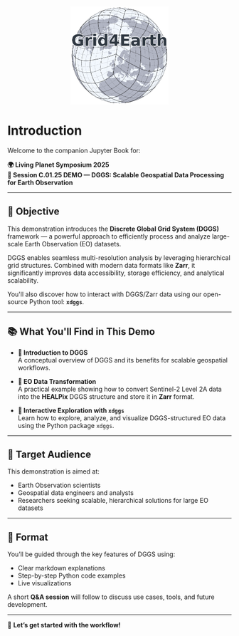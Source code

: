 <p align="center">
  <img src="https://raw.githubusercontent.com/EOPF-DGGS/LPS25_demo/main/images/grid4earth_logo.png" alt="Grid4Earth Logo" width="220px">
</p>

# Introduction

Welcome to the companion Jupyter Book for:

**🌍 Living Planet Symposium 2025**  
**📌 Session C.01.25 DEMO — DGGS: Scalable Geospatial Data Processing for Earth Observation**

---

## 🎯 Objective

This demonstration introduces the **Discrete Global Grid System (DGGS)** framework — a powerful approach to efficiently process and analyze large-scale Earth Observation (EO) datasets.

DGGS enables seamless multi-resolution analysis by leveraging hierarchical grid structures. Combined with modern data formats like **Zarr**, it significantly improves data accessibility, storage efficiency, and analytical scalability.

You'll also discover how to interact with DGGS/Zarr data using our open-source Python tool: **`xdggs`**.

---

## 📚 What You'll Find in This Demo

- **🔹 Introduction to DGGS**  
  A conceptual overview of DGGS and its benefits for scalable geospatial workflows.

- **🔹 EO Data Transformation**  
  A practical example showing how to convert Sentinel-2 Level 2A data into the **HEALPix** DGGS structure and store it in **Zarr** format.

- **🔹 Interactive Exploration with `xdggs`**  
  Learn how to explore, analyze, and visualize DGGS-structured EO data using the Python package `xdggs`.

---

## 👥 Target Audience

This demonstration is aimed at:

- Earth Observation scientists  
- Geospatial data engineers and analysts  
- Researchers seeking scalable, hierarchical solutions for large EO datasets

---

## 🧭 Format

You’ll be guided through the key features of DGGS using:

- Clear markdown explanations  
- Step-by-step Python code examples  
- Live visualizations  

A short **Q&A session** will follow to discuss use cases, tools, and future development.

---

🚀 **Let’s get started with the workflow!**